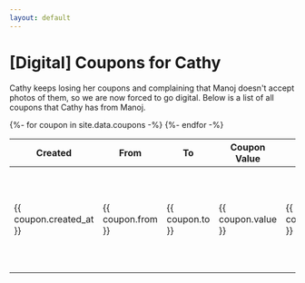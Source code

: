 ```yaml
---
layout: default
---
```


# [Digital] Coupons for Cathy

Cathy keeps losing her coupons and complaining that Manoj doesn't accept photos
of them, so we are now forced to go digital. Below is a list of all coupons that
Cathy has from Manoj.


<table>
  <thead>
    <tr>
      <th>Created</th>
      <th>From</th>
      <th>To</th>
      <th>Coupon Value</th>
      <th>Reasons</th>
      <th>Redemption Status</th>
    </tr>
  </thead>
  <tbody>
{%- for coupon in site.data.coupons -%}
    <tr>
      <td>{{ coupon.created_at }}</td>
      <td>{{ coupon.from }}</td>
      <td>{{ coupon.to }}</td>
      <td>{{ coupon.value }}</td>
      <td>{{ coupon.reason }}</td>
      <td>
        {%- if coupon.redeemed_at == null or coupon.redeemed_at == "" -%}
        <a class="redeem" href="https://github.com/mdayaram/couponsforcathy.com/issues/new?title=Redeeming {{ coupon.value }}">Redeem Now!</a>
        {%- else -%}
        Redeemed on {{ coupon.redeemed_at }}
        {%- endif -%}
      </td>
    </tr>
{%- endfor -%}
  </tbody>
</table>
